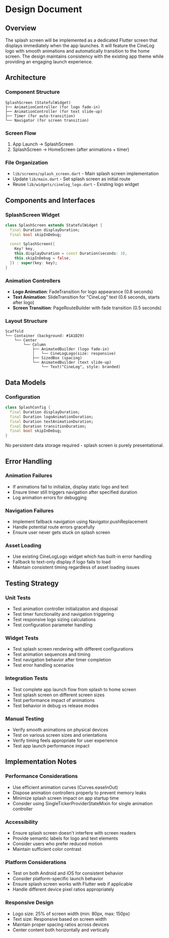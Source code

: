 # Design Document

## Overview

The splash screen will be implemented as a dedicated Flutter screen that displays immediately when the app launches. It will feature the CineLog logo with smooth animations and automatically transition to the home screen. The design maintains consistency with the existing app theme while providing an engaging launch experience.

## Architecture

### Component Structure
```
SplashScreen (StatefulWidget)
├── AnimationController (for logo fade-in)
├── AnimationController (for text slide-up)
├── Timer (for auto-transition)
└── Navigator (for screen transition)
```

### Screen Flow
1. App Launch → SplashScreen
2. SplashScreen → HomeScreen (after animations + timer)

### File Organization
- `lib/screens/splash_screen.dart` - Main splash screen implementation
- Update `lib/main.dart` - Set splash screen as initial route
- Reuse `lib/widgets/cinelog_logo.dart` - Existing logo widget

## Components and Interfaces

### SplashScreen Widget
```dart
class SplashScreen extends StatefulWidget {
  final Duration displayDuration;
  final bool skipInDebug;
  
  const SplashScreen({
    Key? key,
    this.displayDuration = const Duration(seconds: 3),
    this.skipInDebug = false,
  }) : super(key: key);
}
```

### Animation Controllers
- **Logo Animation**: FadeTransition for logo appearance (0.8 seconds)
- **Text Animation**: SlideTransition for "CineLog" text (0.6 seconds, starts after logo)
- **Screen Transition**: PageRouteBuilder with fade transition (0.5 seconds)

### Layout Structure
```
Scaffold
└── Container (background: #1A1D29)
    └── Center
        └── Column
            ├── AnimatedBuilder (logo fade-in)
            │   └── CineLogLogo(size: responsive)
            ├── SizedBox (spacing)
            └── AnimatedBuilder (text slide-up)
                └── Text("CineLog", style: branded)
```

## Data Models

### Configuration
```dart
class SplashConfig {
  final Duration displayDuration;
  final Duration logoAnimationDuration;
  final Duration textAnimationDuration;
  final Duration transitionDuration;
  final bool skipInDebug;
}
```

No persistent data storage required - splash screen is purely presentational.

## Error Handling

### Animation Failures
- If animations fail to initialize, display static logo and text
- Ensure timer still triggers navigation after specified duration
- Log animation errors for debugging

### Navigation Failures
- Implement fallback navigation using Navigator.pushReplacement
- Handle potential route errors gracefully
- Ensure user never gets stuck on splash screen

### Asset Loading
- Use existing CineLogLogo widget which has built-in error handling
- Fallback to text-only display if logo fails to load
- Maintain consistent timing regardless of asset loading issues

## Testing Strategy

### Unit Tests
- Test animation controller initialization and disposal
- Test timer functionality and navigation triggering
- Test responsive logo sizing calculations
- Test configuration parameter handling

### Widget Tests
- Test splash screen rendering with different configurations
- Test animation sequences and timing
- Test navigation behavior after timer completion
- Test error handling scenarios

### Integration Tests
- Test complete app launch flow from splash to home screen
- Test splash screen on different screen sizes
- Test performance impact of animations
- Test behavior in debug vs release modes

### Manual Testing
- Verify smooth animations on physical devices
- Test on various screen sizes and orientations
- Verify timing feels appropriate for user experience
- Test app launch performance impact

## Implementation Notes

### Performance Considerations
- Use efficient animation curves (Curves.easeInOut)
- Dispose animation controllers properly to prevent memory leaks
- Minimize splash screen impact on app startup time
- Consider using SingleTickerProviderStateMixin for single animation controller

### Accessibility
- Ensure splash screen doesn't interfere with screen readers
- Provide semantic labels for logo and text elements
- Consider users who prefer reduced motion
- Maintain sufficient color contrast

### Platform Considerations
- Test on both Android and iOS for consistent behavior
- Consider platform-specific launch behavior
- Ensure splash screen works with Flutter web if applicable
- Handle different device pixel ratios appropriately

### Responsive Design
- Logo size: 25% of screen width (min: 80px, max: 150px)
- Text size: Responsive based on screen width
- Maintain proper spacing ratios across devices
- Center content both horizontally and vertically